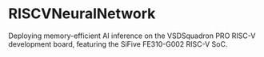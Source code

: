 # RISCVNeuralNetwork
Deploying memory-efficient AI inference on the VSDSquadron PRO RISC-V development board, featuring the SiFive FE310-G002 RISC-V SoC.  
